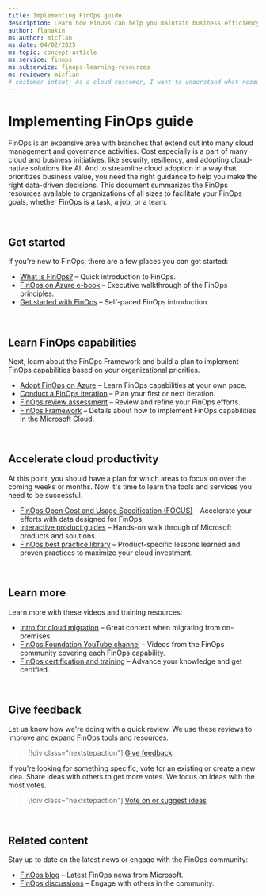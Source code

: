 ```yaml
---
title: Implementing FinOps guide
description: Learn how FinOps can help you maintain business efficiency, empower new endeavors, and accelerate business growth through the cloud.
author: flanakin
ms.author: micflan
ms.date: 04/02/2025
ms.topic: concept-article
ms.service: finops
ms.subservice: finops-learning-resources
ms.reviewer: micflan
# customer intent: As a cloud customer, I want to understand what resources are available so that I can learn how to implement FinOps within my organization.
---
```


<!-- markdownlint-disable-next-line MD025 -->
# Implementing FinOps guide

FinOps is an expansive area with branches that extend out into many cloud management and governance activities. Cost especially is a part of many cloud and business initiatives, like security, resiliency, and adopting cloud-native solutions like AI. And to streamline cloud adoption in a way that prioritizes business value, you need the right guidance to help you make the right data-driven decisions. This document summarizes the FinOps resources available to organizations of all sizes to facilitate your FinOps goals, whether FinOps is a task, a job, or a team.

<br>

## Get started

If you're new to FinOps, there are a few places you can get started:

- [What is FinOps?](overview.md) &ndash; Quick introduction to FinOps.
- [FinOps on Azure e-book](https://aka.ms/finops/ebook) &ndash; Executive walkthrough of the FinOps principles.
- [Get started with FinOps](/training/modules/get-started-with-finops) &ndash; Self-paced FinOps introduction.

<br>

## Learn FinOps capabilities

Next, learn about the FinOps Framework and build a plan to implement FinOps capabilities based on your organizational priorities.

- [Adopt FinOps on Azure](/training/modules/adopt-finops-on-azure) &ndash; Learn FinOps capabilities at your own pace.
- [Conduct a FinOps iteration](conduct-iteration.md) &ndash; Plan your first or next iteration.
- [FinOps review assessment](/assessments/ad1c0f6b-396b-44a4-924b-7a4c778a13d3) &ndash; Review and refine your FinOps efforts.
- [FinOps Framework](framework/finops-framework.md) &ndash; Details about how to implement FinOps capabilities in the Microsoft Cloud.

<br>

## Accelerate cloud productivity

At this point, you should have a plan for which areas to focus on over the coming weeks or months. Now it's time to learn the tools and services you need to be successful.

- [FinOps Open Cost and Usage Specification (FOCUS)](focus/what-is-focus.md) &ndash; Accelerate your efforts with data designed for FinOps.
- [Interactive product guides](https://aka.ms/finops/guides) &ndash; Hands-on walk through of Microsoft products and solutions.
- [FinOps best practice library](best-practices/library.md) &ndash; Product-specific lessons learned and proven practices to maximize your cloud investment.

<br>

## Learn more

Learn more with these videos and training resources:

- [Intro for cloud migration](https://info.microsoft.com/ww-ondemand-implement-finops-for-azure.html) &ndash; Great context when migrating from on-premises.
- [FinOps Foundation YouTube channel](https://www.youtube.com/channel/UCyl26lvnoySlGWlF5oNHvYA) &ndash; Videos from the FinOps community covering each FinOps capability.
- [FinOps certification and training](https://learn.finops.org) &ndash; Advance your knowledge and get certified.

<br>

## Give feedback

Let us know how we're doing with a quick review. We use these reviews to improve and expand FinOps tools and resources.

> [!div class="nextstepaction"]
> [Give feedback](https://portal.azure.com/#view/HubsExtension/InProductFeedbackBlade/extensionName/FinOpsToolkit/cesQuestion/How%20easy%20or%20hard%20is%20it%20to%20use%20FinOps%20toolkit%20tools%20and%20resources%3F/cvaQuestion/How%20valuable%20is%20the%20FinOps%20toolkit%3F/surveyId/FTK0.11/bladeName/Guide.General/featureName/Overview)

If you're looking for something specific, vote for an existing or create a new idea. Share ideas with others to get more votes. We focus on ideas with the most votes.

> [!div class="nextstepaction"]
> [Vote on or suggest ideas](https://github.com/microsoft/finops-toolkit/issues?q=is%3Aissue+is%3Aopen+sort%3Areactions-%252B1-desc)

<br>

## Related content

Stay up to date on the latest news or engage with the FinOps community:

- [FinOps blog](https://aka.ms/finops/blog) &ndash; Latest FinOps news from Microsoft.
- [FinOps discussions](https://aka.ms/finops/discuss) &ndash; Engage with others in the community.

<br>
